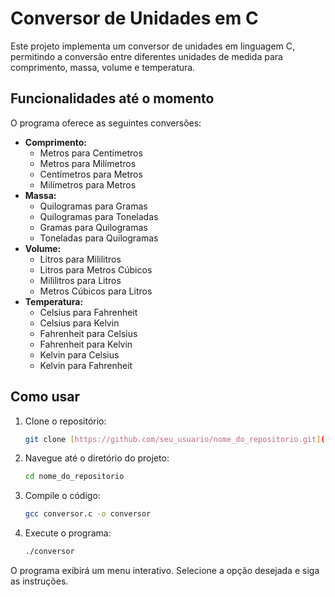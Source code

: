 # Conversor de Unidades em C

Este projeto implementa um conversor de unidades em linguagem C, permitindo a conversão entre diferentes unidades de medida para comprimento, massa, volume e temperatura.

## Funcionalidades até o momento

O programa oferece as seguintes conversões:

*   **Comprimento:**
    *   Metros para Centímetros
    *   Metros para Milímetros
    *   Centímetros para Metros
    *   Milímetros para Metros
*   **Massa:**
    *   Quilogramas para Gramas
    *   Quilogramas para Toneladas
    *   Gramas para Quilogramas
    *   Toneladas para Quilogramas
*   **Volume:**
    *   Litros para Mililitros
    *   Litros para Metros Cúbicos
    *   Mililitros para Litros
    *   Metros Cúbicos para Litros
*   **Temperatura:**
    *   Celsius para Fahrenheit
    *   Celsius para Kelvin
    *   Fahrenheit para Celsius
    *   Fahrenheit para Kelvin
    *   Kelvin para Celsius
    *   Kelvin para Fahrenheit

## Como usar

1.  Clone o repositório:

    ```bash
    git clone [https://github.com/seu_usuario/nome_do_repositorio.git](https://github.com/seu_usuario/nome_do_repositorio.git)
    ```

2.  Navegue até o diretório do projeto:

    ```bash
    cd nome_do_repositorio
    ```

3.  Compile o código:

    ```bash
    gcc conversor.c -o conversor
    ```

4.  Execute o programa:

    ```bash
    ./conversor
    ```

O programa exibirá um menu interativo. Selecione a opção desejada e siga as instruções.